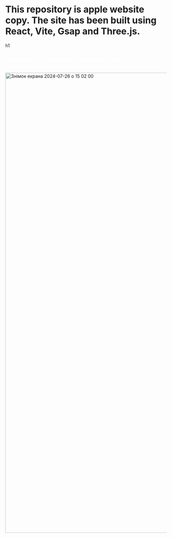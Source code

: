 <h1 style="color: #1c1c1c;">This repository is apple website copy. The site has been built using React, Vite, Gsap and Three.js.</h1>h1 <br/>
<h3 style="color: white; text-decoration: none;">https://main--apple-website-copy.netlify.app</h3> <br/>
<img width="1431" alt="Знімок екрана 2024-07-26 о 15 02 00" src="https://github.com/user-attachments/assets/e9af2a41-539e-4bab-9561-04644201076c">
